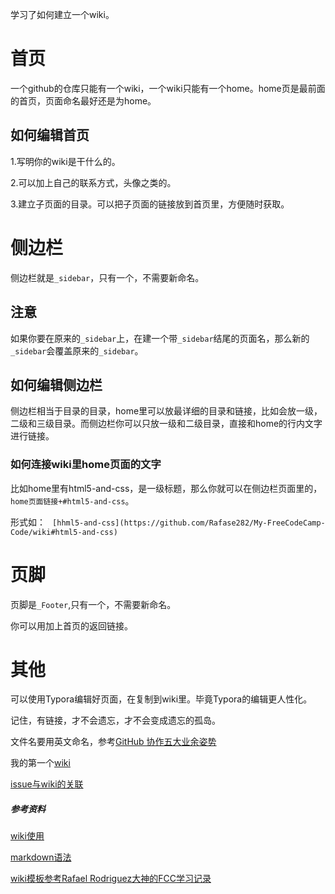 学习了如何建立一个wiki。

# 首页

一个github的仓库只能有一个wiki，一个wiki只能有一个home。home页是最前面的首页，页面命名最好还是为home。

## 如何编辑首页

1.写明你的wiki是干什么的。

2.可以加上自己的联系方式，头像之类的。

3.建立子页面的目录。可以把子页面的链接放到首页里，方便随时获取。


# 侧边栏

侧边栏就是`_sidebar`，只有一个，不需要新命名。

## 注意
如果你要在原来的`_sidebar`上，在建一个带`_sidebar`结尾的页面名，那么新的`_sidebar`会覆盖原来的`_sidebar`。

## 如何编辑侧边栏

侧边栏相当于目录的目录，home里可以放最详细的目录和链接，比如会放一级，二级和三级目录。而侧边栏你可以只放一级和二级目录，直接和home的行内文字进行链接。

### 如何连接wiki里home页面的文字

比如home里有html5-and-css，是一级标题，那么你就可以在侧边栏页面里的，`home页面链接+#html5-and-css`。

形式如： ` [hhml5-and-css](https://github.com/Rafase282/My-FreeCodeCamp-Code/wiki#html5-and-css)`

# 页脚

页脚是`_Footer`,只有一个，不需要新命名。

你可以用加上首页的返回链接。

# 其他

可以使用Typora编辑好页面，在复制到wiki里。毕竟Typora的编辑更人性化。

记住，有链接，才不会遗忘，才不会变成遗忘的孤岛。

文件名要用英文命名，参考[GitHub 协作五大业余姿势](http://mp.weixin.qq.com/s/qvwmrlmcoQCwVbnugcWyhQ)


我的第一个[wiki](https://github.com/zilongxuan001/LearnFreecode/wiki)

[issue与wiki的关联](https://github.com/zilongxuan001/LearnFreecode/blob/master/20180227summaryOfExercise.md)

##### 参考资料

[wiki使用](https://lpd-ios.github.io/2017/07/11/GitHub-Wiki-Introduction/)

[markdown语法](http://wowubuntu.com/markdown/)

[wiki模板参考Rafael Rodriguez大神的FCC学习记录](https://github.com/Rafase282/My-FreeCodeCamp-Code/wiki)
